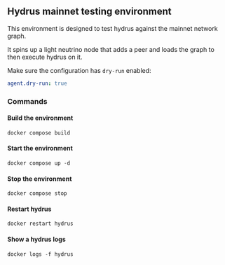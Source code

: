 ## Hydrus mainnet testing environment

This environment is designed to test hydrus against the mainnet network graph.

It spins up a light neutrino node that adds a peer and loads the graph to then execute hydrus on it.

Make sure the configuration has `dry-run` enabled:

```yml
agent.dry-run: true
```

### Commands

#### Build the environment

```console
docker compose build
```

#### Start the environment

```console
docker compose up -d
```

#### Stop the environment

```console
docker compose stop
```

#### Restart hydrus

```console
docker restart hydrus
```

#### Show a hydrus logs

```console
docker logs -f hydrus
```
